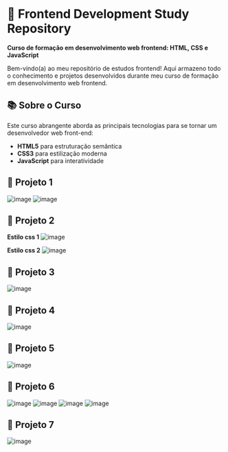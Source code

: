 # 🚀 Frontend Development Study Repository

**Curso de formação em desenvolvimento web frontend: HTML, CSS e JavaScript**

Bem-vindo(a) ao meu repositório de estudos frontend! Aqui armazeno todo o conhecimento e projetos desenvolvidos durante meu curso de formação em desenvolvimento web frontend.

## 📚 Sobre o Curso

Este curso abrangente aborda as principais tecnologias para se tornar um desenvolvedor web front-end:
- **HTML5** para estruturação semântica
- **CSS3** para estilização moderna
- **JavaScript** para interatividade


## 📂 Projeto 1
![image](/Projeto1/imagens/Tela1.png)
![image](/Projeto1/imagens/Tela1-1.png)

## 📂 Projeto 2
**Estilo css 1**
![image](/Projeto2/imagens/Tela2.png)

**Estilo css 2**
![image](/Projeto2/imagens/Tela2-1.png)

## 📂 Projeto 3
![image](/Projeto3/imagens/Tela3.png)

## 📂 Projeto 4
![image](/Projeto4/imagens/Tela4.png)

## 📂 Projeto 5
![image](/Projeto5/imagens/Tela5.png)

## 📂 Projeto 6
![image](/Projeto6/imagens/Tela6.png)
![image](/Projeto6/imagens/Tela6-1.png)
![image](/Projeto6/imagens/Tela6-2.png)
![image](/Projeto6/imagens/Tela6-3.png)

## 📂 Projeto 7
![image](/Projeto7/imagens/Tela7.png)